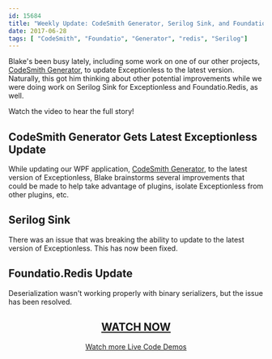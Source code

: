 ```yaml
---
id: 15684
title: "Weekly Update: CodeSmith Generator, Serilog Sink, and Foundatio.Redis Updates"
date: 2017-06-28
tags: [ "CodeSmith", "Foundatio", "Generator", "redis", "Serilog"]
---
```


Blake's been busy lately, including some work on one of our other projects, [CodeSmith Generator](http://www.codesmithtools.com/product/generator), to update Exceptionless to the latest version. Naturally, this got him thinking about other potential improvements while we were doing work on Serilog Sink for Exceptionless and Foundatio.Redis, as well.

Watch the video to hear the full story!<!--more-->

## CodeSmith Generator Gets Latest Exceptionless Update

While updating our WPF application, [CodeSmith Generator](http://www.codesmithtools.com/product/generator), to the latest version of Exceptionless, Blake brainstorms several improvements that could be made to help take advantage of plugins, isolate Exceptionless from other plugins, etc.

## Serilog Sink

There was an issue that was breaking the ability to update to the latest version of Exceptionless. This has now been fixed.

## Foundatio.Redis Update

Deserialization wasn't working properly with binary serializers, but the issue has been resolved.

<h2 style="text-align: center;">
  <a href="https://youtu.be/bqhdaFdgr4M">WATCH NOW</a>
</h2>

<p style="text-align: center;">
  <a href="/category/weekly-updates/">Watch more Live Code Demos</a>
</p>
